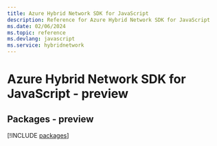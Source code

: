 ```yaml
---
title: Azure Hybrid Network SDK for JavaScript
description: Reference for Azure Hybrid Network SDK for JavaScript
ms.date: 02/06/2024
ms.topic: reference
ms.devlang: javascript
ms.service: hybridnetwork
---
```

# Azure Hybrid Network SDK for JavaScript - preview
## Packages - preview
[!INCLUDE [packages](hybrid-network-index.md)]